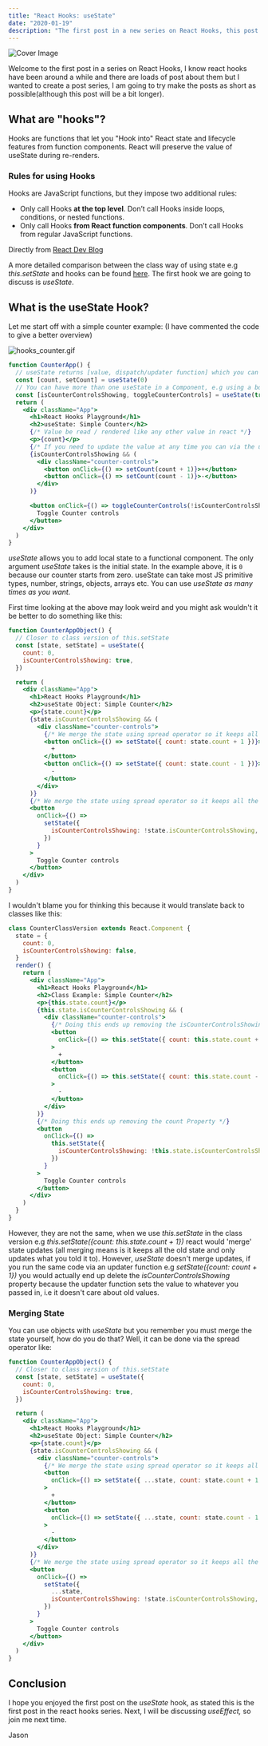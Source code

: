 ```yaml
---
title: "React Hooks: useState"
date: "2020-01-19"
description: "The first post in a new series on React Hooks, this post discusses what are hooks, the rules and finally I discuss useState."
---
```


![Cover Image](./images/Dark-LinkedIn-Post-Header.png)

Welcome to the first post in a series on React Hooks, I know react hooks have been around a while and there are loads of post about them but I wanted to create a post series, I am going to try make the posts as short as possible(although this post will be a bit longer).

## What are "hooks"?

Hooks are functions that let you "Hook into" React state and lifecycle features from function components. React will preserve the value of useState during re-renders.

### Rules for using Hooks

Hooks are JavaScript functions, but they impose two additional rules:

- Only call Hooks **at the top level**. Don’t call Hooks inside loops, conditions, or nested functions.
- Only call Hooks **from React function components**. Don’t call Hooks from regular JavaScript functions.

Directly from [React Dev Blog](https://reactjs.org/docs/hooks-overview.html#rules-of-hooks)

A more detailed comparison between the class way of using state e.g _this.setState_ and hooks can be found [here](https://reactjs.org/docs/hooks-state.html). The first hook we are going to discuss is _useState_.

## What is the useState Hook?

Let me start off with a simple counter example: (I have commented the code to give a better overview)

![hooks_counter.gif](./images/hooks_counter.gif)

```jsx
function CounterApp() {
  // useState returns [value, dispatch/updater function] which you can use array destructing to get each of the pair.
  const [count, setCount] = useState(0)
  // You can have more than one useState in a Component, e.g using a boolean here
  const [isCounterControlsShowing, toggleCounterControls] = useState(true)
  return (
    <div className="App">
      <h1>React Hooks Playground</h1>
      <h2>useState: Simple Counter</h2>
      {/* Value be read / rendered like any other value in react */}
      <p>{count}</p>
      {/* If you need to update the value at any time you can via the updater function */}
      {isCounterControlsShowing && (
        <div className="counter-controls">
          <button onClick={() => setCount(count + 1)}>+</button>
          <button onClick={() => setCount(count - 1)}>-</button>
        </div>
      )}

      <button onClick={() => toggleCounterControls(!isCounterControlsShowing)}>
        Toggle Counter controls
      </button>
    </div>
  )
}
```

_useState_ allows you to add local state to a functional component. The only argument _useState_ takes is the initial state. In the example above, it is `0` because our counter starts from zero. useState can take most JS primitive types, number, strings, objects, arrays etc. You can use _useState as many times as you want._

First time looking at the above may look weird and you might ask wouldn't it be better to do something like this:

```jsx
function CounterAppObject() {
  // Closer to class version of this.setState
  const [state, setState] = useState({
    count: 0,
    isCounterControlsShowing: true,
  })

  return (
    <div className="App">
      <h1>React Hooks Playground</h1>
      <h2>useState Object: Simple Counter</h2>
      <p>{state.count}</p>
      {state.isCounterControlsShowing && (
        <div className="counter-controls">
          {/* We merge the state using spread operator so it keeps all the old state */}
          <button onClick={() => setState({ count: state.count + 1 })}>
            +
          </button>
          <button onClick={() => setState({ count: state.count - 1 })}>
            -
          </button>
        </div>
      )}
      {/* We merge the state using spread operator so it keeps all the old state */}
      <button
        onClick={() =>
          setState({
            isCounterControlsShowing: !state.isCounterControlsShowing,
          })
        }
      >
        Toggle Counter controls
      </button>
    </div>
  )
}
```

I wouldn't blame you for thinking this because it would translate back to classes like this:

```jsx
class CounterClassVersion extends React.Component {
  state = {
    count: 0,
    isCounterControlsShowing: false,
  }
  render() {
    return (
      <div className="App">
        <h1>React Hooks Playground</h1>
        <h2>Class Example: Simple Counter</h2>
        <p>{this.state.count}</p>
        {this.state.isCounterControlsShowing && (
          <div className="counter-controls">
            {/* Doing this ends up removing the isCounterControlsShowing Property */}
            <button
              onClick={() => this.setState({ count: this.state.count + 1 })}
            >
              +
            </button>
            <button
              onClick={() => this.setState({ count: this.state.count - 1 })}
            >
              -
            </button>
          </div>
        )}
        {/* Doing this ends up removing the count Property */}
        <button
          onClick={() =>
            this.setState({
              isCounterControlsShowing: !this.state.isCounterControlsShowing,
            })
          }
        >
          Toggle Counter controls
        </button>
      </div>
    )
  }
}
```

However, they are not the same, when we use _this.setState_ in the class version e.g _this.setState({count: this.state.count + 1})_ react would 'merge' state updates (all merging means is it keeps all the old state and only updates what you told it to). However, _useState_ doesn't merge updates, if you run the same code via an updater function e.g _setState({count: count + 1})_ you would actually end up delete the _isCounterControlsShowing_ property because the updater function sets the value to whatever you passed in, i.e it doesn't care about old values.

### Merging State

You can use objects with *useState* but you remember you must merge the state yourself, how do you do that? Well, it can be done via the spread operator like:

```jsx
function CounterAppObject() {
  // Closer to class version of this.setState
  const [state, setState] = useState({
    count: 0,
    isCounterControlsShowing: true,
  })

  return (
    <div className="App">
      <h1>React Hooks Playground</h1>
      <h2>useState Object: Simple Counter</h2>
      <p>{state.count}</p>
      {state.isCounterControlsShowing && (
        <div className="counter-controls">
          {/* We merge the state using spread operator so it keeps all the old state */}
          <button
            onClick={() => setState({ ...state, count: state.count + 1 })}
          >
            +
          </button>
          <button
            onClick={() => setState({ ...state, count: state.count - 1 })}
          >
            -
          </button>
        </div>
      )}
      {/* We merge the state using spread operator so it keeps all the old state */}
      <button
        onClick={() =>
          setState({
            ...state,
            isCounterControlsShowing: !state.isCounterControlsShowing,
          })
        }
      >
        Toggle Counter controls
      </button>
    </div>
  )
}
```

## Conclusion

I hope you enjoyed the first post on the _useState_ hook, as stated this is the first post in the react hooks series. Next, I will be discussing _useEffect,_ so join me next time.

Jason
